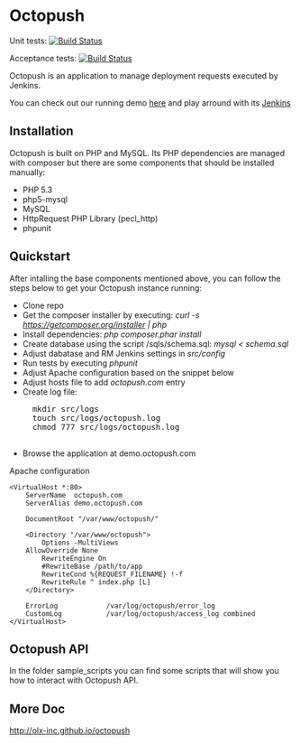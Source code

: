 Octopush
========


Unit tests:
[![Build Status](https://travis-ci.org/olx-inc/octopush.png?branch=master)](https://travis-ci.org/olx-inc/octopush)

Acceptance tests:
[![Build Status](http://162.242.230.200/jenkins/buildStatus/icon?job=octopush_run_acceptance_test)](http://162.242.230.200/jenkins/job/octopush_run_acceptance_test/)

Octopush is an application to manage deployment requests executed by Jenkins.

You can check out our running demo [here](http://162.242.230.200/)
 and play arround with its [Jenkins](http://162.242.230.200/jenkins)

Installation
------------
Octopush is built on PHP and MySQL. Its PHP dependencies are managed with composer but there are some components that should be installed manually:  

* PHP 5.3
* php5-mysql
* MySQL
* HttpRequest PHP Library (pecl_http)
* phpunit


Quickstart
--------------

After intalling the base components mentioned above, you can follow the steps below to get your Octopush instance running:
* Clone repo
* Get the composer installer by executing: _curl -s https://getcomposer.org/installer | php_
* Install dependencies: _php composer.phar install_
* Create database using the script /sqls/schema.sql: _mysql < schema.sql_
* Adjust dabatase and RM Jenkins settings in _src/config_
* Run tests by executing _phpunit_
* Adjust Apache configuration based on the snippet below
* Adjust hosts file to add _octopush.com_ entry
* Create log file: 
    <pre>
    mkdir src/logs
    touch src/logs/octopush.log
    chmod 777 src/logs/octopush.log
    </pre>
* Browse the application at demo.octopush.com

Apache configuration

    <VirtualHost *:80>
        ServerName  octopush.com
        ServerAlias demo.octopush.com

        DocumentRoot "/var/www/octopush/"

        <Directory "/var/www/octopush">
            Options -MultiViews
        AllowOverride None
            RewriteEngine On
            #RewriteBase /path/to/app
            RewriteCond %{REQUEST_FILENAME} !-f
            RewriteRule ^ index.php [L]
        </Directory>

        ErrorLog            /var/log/octopush/error_log
        CustomLog           /var/log/octopush/access_log combined
    </VirtualHost>


Octopush API
------------

In the folder sample_scripts you can find some scripts that will show you how to interact with Octopush API.

More Doc
--------
http://olx-inc.github.io/octopush
####
